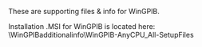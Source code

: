 These are supporting files & info for WinGPIB.

Installation .MSI for WinGPIB is located here:
\WinGPIBadditionalinfo\WinGPIB-AnyCPU_All-SetupFiles
